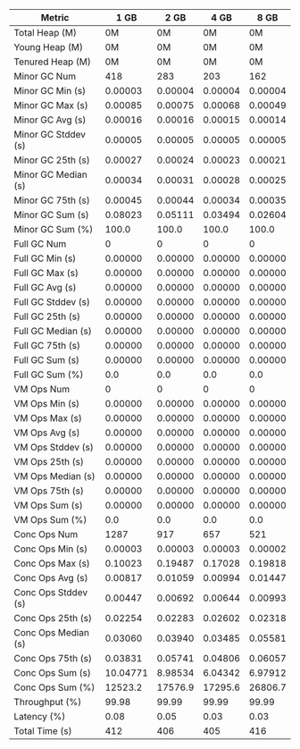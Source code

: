 | Metric | 1 GB | 2 GB | 4 GB | 8 GB |
|------|----|----|----|----|
| Total Heap (M) | 0M | 0M | 0M | 0M |
| Young Heap (M) | 0M | 0M | 0M | 0M |
| Tenured Heap (M) | 0M | 0M | 0M | 0M |
| Minor GC Num | 418 | 283 | 203 | 162 |
| Minor GC Min (s) | 0.00003 | 0.00004 | 0.00004 | 0.00004 |
| Minor GC Max (s) | 0.00085 | 0.00075 | 0.00068 | 0.00049 |
| Minor GC Avg (s) | 0.00016 | 0.00016 | 0.00015 | 0.00014 |
| Minor GC Stddev (s) | 0.00005 | 0.00005 | 0.00005 | 0.00005 |
| Minor GC 25th (s) | 0.00027 | 0.00024 | 0.00023 | 0.00021 |
| Minor GC Median (s) | 0.00034 | 0.00031 | 0.00028 | 0.00025 |
| Minor GC 75th (s) | 0.00045 | 0.00044 | 0.00034 | 0.00035 |
| Minor GC Sum (s) | 0.08023 | 0.05111 | 0.03494 | 0.02604 |
| Minor GC Sum (%) | 100.0 | 100.0 | 100.0 | 100.0 |
| Full GC Num | 0 | 0 | 0 | 0 |
| Full GC Min (s) | 0.00000 | 0.00000 | 0.00000 | 0.00000 |
| Full GC Max (s) | 0.00000 | 0.00000 | 0.00000 | 0.00000 |
| Full GC Avg (s) | 0.00000 | 0.00000 | 0.00000 | 0.00000 |
| Full GC Stddev (s) | 0.00000 | 0.00000 | 0.00000 | 0.00000 |
| Full GC 25th (s) | 0.00000 | 0.00000 | 0.00000 | 0.00000 |
| Full GC Median (s) | 0.00000 | 0.00000 | 0.00000 | 0.00000 |
| Full GC 75th (s) | 0.00000 | 0.00000 | 0.00000 | 0.00000 |
| Full GC Sum (s) | 0.00000 | 0.00000 | 0.00000 | 0.00000 |
| Full GC Sum (%) | 0.0 | 0.0 | 0.0 | 0.0 |
| VM Ops Num | 0 | 0 | 0 | 0 |
| VM Ops Min (s) | 0.00000 | 0.00000 | 0.00000 | 0.00000 |
| VM Ops Max (s) | 0.00000 | 0.00000 | 0.00000 | 0.00000 |
| VM Ops Avg (s) | 0.00000 | 0.00000 | 0.00000 | 0.00000 |
| VM Ops Stddev (s) | 0.00000 | 0.00000 | 0.00000 | 0.00000 |
| VM Ops 25th (s) | 0.00000 | 0.00000 | 0.00000 | 0.00000 |
| VM Ops Median (s) | 0.00000 | 0.00000 | 0.00000 | 0.00000 |
| VM Ops 75th (s) | 0.00000 | 0.00000 | 0.00000 | 0.00000 |
| VM Ops Sum (s) | 0.00000 | 0.00000 | 0.00000 | 0.00000 |
| VM Ops Sum (%) | 0.0 | 0.0 | 0.0 | 0.0 |
| Conc Ops Num | 1287 | 917 | 657 | 521 |
| Conc Ops Min (s) | 0.00003 | 0.00003 | 0.00003 | 0.00002 |
| Conc Ops Max (s) | 0.10023 | 0.19487 | 0.17028 | 0.19818 |
| Conc Ops Avg (s) | 0.00817 | 0.01059 | 0.00994 | 0.01447 |
| Conc Ops Stddev (s) | 0.00447 | 0.00692 | 0.00644 | 0.00993 |
| Conc Ops 25th (s) | 0.02254 | 0.02283 | 0.02602 | 0.02318 |
| Conc Ops Median (s) | 0.03060 | 0.03940 | 0.03485 | 0.05581 |
| Conc Ops 75th (s) | 0.03831 | 0.05741 | 0.04806 | 0.06057 |
| Conc Ops Sum (s) | 10.04771 | 8.98534 | 6.04342 | 6.97912 |
| Conc Ops Sum (%) | 12523.2 | 17576.9 | 17295.6 | 26806.7 |
| Throughput (%) | 99.98 | 99.99 | 99.99 | 99.99 |
| Latency (%) | 0.08 | 0.05 | 0.03 | 0.03 |
| Total Time (s) | 412 | 406 | 405 | 416 |
